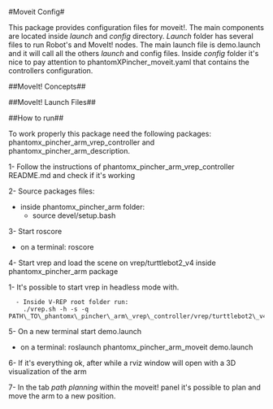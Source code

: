 #Moveit Config#

This package provides configuration files for moveit!. The main components are located inside _launch_ and _config_ directory. _Launch_ folder has several files to run Robot's and MoveIt! nodes. The main launch file is demo.launch and it will call all the others _launch_ and config files. Inside _config_ folder it's nice to pay attention to phantomXPincher\_moveit.yaml that contains the controllers configuration.

##MoveIt! Concepts##


##MoveIt! Launch Files##


##How to run##

To work properly this package need the following packages: phantomx\_pincher\_arm\_vrep\_controller and phantomx\_pincher\_arm\_description.

1- Follow the instructions of phantomx_pincher_arm_vrep_controller README.md and check if it's working

2- Source packages files:

   - inside phantomx\_pincher\_arm folder:
     - source devel/setup.bash

3- Start roscore

  - on a terminal: roscore

4- Start vrep and load the scene on vrep/turttlebot2\_v4 inside phantomx\_pincher\_arm package

   1- It's possible to start vrep in headless mode with.
   
      - Inside V-REP root folder run:
      	./vrep.sh -h -s -q PATH\_TO\_phantomx\_pincher\_arm\_vrep\_controller/vrep/turttlebot2\_v4.ttt

5- On a new terminal start demo.launch

  - on a terminal: roslaunch phantomx\_pincher\_arm\_moveit demo.launch

6- If it's everything ok, after while a rviz window will open with a 3D visualization of the arm

7- In the tab _path planning_ within the moveit! panel it's possible to plan and move the arm to a new position.